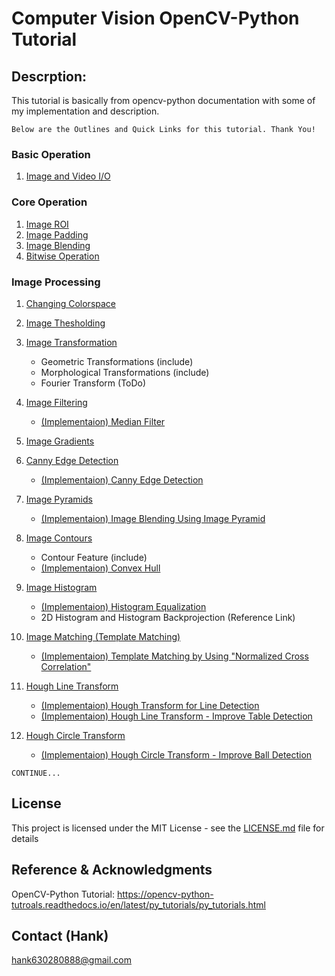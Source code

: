 # Computer Vision OpenCV-Python Tutorial

## Descrption:
This tutorial is basically from opencv-python documentation with some of my implementation and description.

```
Below are the Outlines and Quick Links for this tutorial. Thank You!
```

### Basic Operation
1. [Image and Video I/O](https://github.com/Hank-Tsou/Computer-Vision-OpenCV-Python/tree/master/tutorials/Basic_Operation)

### Core Operation
1. [Image ROI](https://github.com/Hank-Tsou/Computer-Vision-OpenCV-Python/tree/master/tutorials/Core_Operation)
2. [Image Padding](https://github.com/Hank-Tsou/Computer-Vision-OpenCV-Python/tree/master/tutorials/Core_Operation)
3. [Image Blending](https://github.com/Hank-Tsou/Computer-Vision-OpenCV-Python/tree/master/tutorials/Core_Operation)
4. [Bitwise Operation](https://github.com/Hank-Tsou/Computer-Vision-OpenCV-Python/tree/master/tutorials/Core_Operation)

### Image Processing
1. [Changing Colorspace](https://github.com/Hank-Tsou/Computer-Vision-OpenCV-Python/tree/master/tutorials/Image_Processing/1_Changing_colorspace)
2. [Image Thesholding](https://github.com/Hank-Tsou/Computer-Vision-OpenCV-Python/tree/master/tutorials/Image_Processing/2_Image_Thresholding)
3. [Image Transformation](https://github.com/Hank-Tsou/Computer-Vision-OpenCV-Python/tree/master/tutorials/Image_Processing/3_Image_Transformation)
    - Geometric Transformations (include)
    - Morphological Transformations (include)
    - Fourier Transform (ToDo)
    
4. [Image Filtering](https://github.com/Hank-Tsou/Computer-Vision-OpenCV-Python/tree/master/tutorials/Image_Processing/4_Image_Filtering)
    - [(Implementaion) Median Filter](https://github.com/Hank-Tsou/Implement-median_filter)
    
5. [Image Gradients](https://github.com/Hank-Tsou/Computer-Vision-OpenCV-Python/tree/master/tutorials/Image_Processing/5_Image_Gradient)
6. [Canny Edge Detection](https://github.com/Hank-Tsou/Computer-Vision-OpenCV-Python/tree/master/tutorials/Image_Processing/6_Canny_Edge_Detection)
    - [(Implementaion) Canny Edge Detection](https://github.com/Hank-Tsou/Implement-Edge-Detection)
    
7. [Image Pyramids](https://github.com/Hank-Tsou/Computer-Vision-OpenCV-Python/tree/master/tutorials/Image_Processing/7_Image_Pyramids)
    - [(Implementaion) Image Blending Using Image Pyramid](https://github.com/Hank-Tsou/Image-Pyramids)
    
8. [Image Contours](https://github.com/Hank-Tsou/Computer-Vision-OpenCV-Python/tree/master/tutorials/Image_Processing/8_Image_Contours)
    - Contour Feature (include)
    - [(Implementaion) Convex Hull](https://github.com/Hank-Tsou/Convex-Hull)
 
9. [Image Histogram](https://github.com/Hank-Tsou/Computer-Vision-OpenCV-Python/tree/master/tutorials/Image_Processing/9_Image_Histogram)
    - [(Implementaion) Histogram Equalization](https://github.com/Hank-Tsou/Histogram)
    - 2D Histogram and Histogram Backprojection (Reference Link)

10. [Image Matching (Template Matching)](https://github.com/Hank-Tsou/Computer-Vision-OpenCV-Python/tree/master/tutorials/Image_Processing/10_Image_Matching)
    - [(Implementaion) Template Matching by Using "Normalized Cross Correlation"](https://github.com/Hank-Tsou/Template-Matching)
   
11. [Hough Line Transform](https://github.com/Hank-Tsou/Computer-Vision-OpenCV-Python/tree/master/tutorials/Image_Processing/11_Hough_Line_Transform)
    - [(Implementaion) Hough Transform for Line Detection](https://github.com/Hank-Tsou/Hough-Transform-Line-Detection)
    - [(Implementaion) Hough Line Transform - Improve Table Detection](https://github.com/Hank-Tsou/Computer-Vision-OpenCV-Python/tree/master/tutorials/Image_Processing/11_Hough_Line_Transform/Improve_table_detection)
   
12. [Hough Circle Transform](https://github.com/Hank-Tsou/Computer-Vision-OpenCV-Python/tree/master/tutorials/Image_Processing/12_Hough_Circle_Transform)
    - [(Implementaion) Hough Circle Transform - Improve Ball Detection](https://github.com/Hank-Tsou/Computer-Vision-OpenCV-Python/tree/master/tutorials/Image_Processing/12_Hough_Circle_Transform/Improve_ball_detection)
   
```
CONTINUE...
```

## License

This project is licensed under the MIT License - see the [LICENSE.md](LICENSE.md) file for details

## Reference & Acknowledgments

OpenCV-Python Tutorial: https://opencv-python-tutroals.readthedocs.io/en/latest/py_tutorials/py_tutorials.html

## Contact (Hank)
hank630280888@gmail.com
